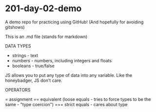 # 201-day-02-demo
A demo repo for practicing using GitHub! (And hopefully for avoiding gitshows)

This is an .md file (stands for markdown)

DATA TYPES
  * strings - text
  * numbers - numbers, including integers and floats
  * booleans - true/false

JS allows you to put any type of data into any variable. Like the honeybadger, JS don't care.

OPERATORS

= assignment
== equivalent (loose equals - tries to force types to be the same - "type coercion")
=== strict equals - cares about type
